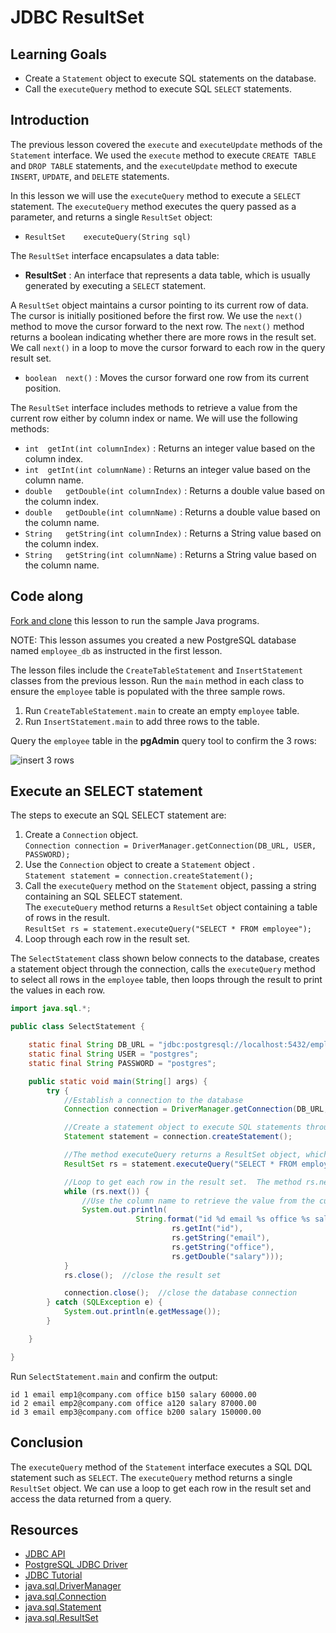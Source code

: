 # JDBC ResultSet

## Learning Goals

- Create a `Statement` object to execute SQL statements on the database.
- Call the `executeQuery` method to execute SQL `SELECT` statements.

## Introduction

The previous lesson covered the `execute` and `executeUpdate` methods of the `Statement` interface.
We used the `execute` method to execute `CREATE TABLE` and `DROP TABLE` statements,
and the `executeUpdate` method to execute `INSERT`, `UPDATE`, and `DELETE` statements.

In this lesson we will use the `executeQuery` method to execute a `SELECT` statement.
The `executeQuery` method executes the query passed as a parameter, and returns a single `ResultSet` object:

- `ResultSet	executeQuery(String sql)`

The `ResultSet` interface encapsulates a data table:

- **ResultSet** : An interface that represents a data table, which is usually generated by executing a `SELECT` statement.

A `ResultSet` object maintains a cursor pointing to its current row of data.
The cursor is initially positioned before the first row.  We use the `next()`
method to move the cursor forward to the next row. The `next()` method returns a boolean
indicating whether there are more rows in the result set. We call `next()` in a loop
to move the cursor forward to each row in the query result set.

- `boolean	next()` : Moves the cursor forward one row from its current position.

The `ResultSet` interface includes methods to retrieve a value from the current row either by column index or name.
We will use the following methods:

- `int	getInt(int columnIndex)` : Returns an integer value based on the column index.
- `int	getInt(int columnName)` : Returns an integer value based on the column name.
- `double	getDouble(int columnIndex)` : Returns a double value based on the column index.
- `double	getDouble(int columnName)` : Returns a double value based on the column name.
- `String	getString(int columnIndex)` : Returns a String value based on the column index.
- `String	getString(int columnName)` : Returns a String value based on the column name.

## Code along

[Fork and clone](https://github.com/learn-co-curriculum/java-mod-5-jdbc-resultset) this lesson to run the sample Java programs.

NOTE: This lesson assumes you created a new PostgreSQL database named `employee_db` as instructed
in the first lesson.

The lesson files include the `CreateTableStatement` and `InsertStatement` classes
from the previous lesson.  Run the `main` method in each class to ensure the `employee` table
is populated with the three sample rows.

1. Run `CreateTableStatement.main` to create an empty `employee` table.
2. Run `InsertStatement.main` to add three rows to the table.

Query the `employee` table in the **pgAdmin** query tool to confirm the 3 rows:

![insert 3 rows](https://curriculum-content.s3.amazonaws.com/6036/jdbc-statement/insert_rows.png)

## Execute an SELECT statement

The steps to execute an SQL SELECT statement are:

1. Create a `Connection` object.  
   `Connection connection = DriverManager.getConnection(DB_URL, USER, PASSWORD);`
2. Use the `Connection` object to create a `Statement` object .  
   `Statement statement = connection.createStatement();`
3. Call the `executeQuery` method on the `Statement` object, passing a string containing an SQL SELECT statement.   
   The `executeQuery` method returns a `ResultSet` object containing a table of rows in the result.      
   `ResultSet rs = statement.executeQuery("SELECT * FROM employee");`
4. Loop through each row in the result set.  

The `SelectStatement` class shown below connects to the database, creates a statement object through the connection,
calls the `executeQuery` method to select all rows in the `employee` table, then loops through the result to
print the values in each row. 

```java
import java.sql.*;

public class SelectStatement {

    static final String DB_URL = "jdbc:postgresql://localhost:5432/employee_db";
    static final String USER = "postgres";
    static final String PASSWORD = "postgres";

    public static void main(String[] args) {
        try {
            //Establish a connection to the database
            Connection connection = DriverManager.getConnection(DB_URL, USER, PASSWORD);

            //Create a statement object to execute SQL statements through the database connection
            Statement statement = connection.createStatement();

            //The method executeQuery returns a ResultSet object, which encapsulates the set of rows returned from the query.
            ResultSet rs = statement.executeQuery("SELECT * FROM employee");

            //Loop to get each row in the result set.  The method rs.next() moves a cursor to next row.
            while (rs.next()) {
                //Use the column name to retrieve the value from the current row
                System.out.println(
                            String.format("id %d email %s office %s salary %.2f",
                                    rs.getInt("id"),
                                    rs.getString("email"),
                                    rs.getString("office"),
                                    rs.getDouble("salary")));
            }
            rs.close();  //close the result set

            connection.close();  //close the database connection
        } catch (SQLException e) {
            System.out.println(e.getMessage());
        }

    }

}
```

Run `SelectStatement.main` and confirm the output:

```text
id 1 email emp1@company.com office b150 salary 60000.00
id 2 email emp2@company.com office a120 salary 87000.00
id 3 email emp3@company.com office b200 salary 150000.00
```

## Conclusion

The `executeQuery` method of the `Statement` interface executes a
SQL DQL statement such as `SELECT`. The `executeQuery` method returns a single `ResultSet` object.
We can use a loop to get each row in the result set and access the data returned from a query.

## Resources

- [JDBC API](https://docs.oracle.com/javase/8/docs/api/java/sql/package-summary.html)
- [PostgreSQL JDBC Driver](https://jdbc.postgresql.org/download/)
- [JDBC Tutorial](https://docs.oracle.com/javase/tutorial/jdbc/basics/index.html)
- [java.sql.DriverManager](https://docs.oracle.com/en/java/javase/11/docs/api/java.sql/java/sql/DriverManager.html)
- [java.sql.Connection](https://docs.oracle.com/en/java/javase/11/docs/api/java.sql/java/sql/Connection.html)
- [java.sql.Statement](https://docs.oracle.com/en/java/javase/11/docs/api/java.sql/java/sql/Statement.html)
- [java.sql.ResultSet](https://docs.oracle.com/en/java/javase/11/docs/api/java.sql/java/sql/ResultSet.html)   


